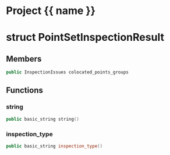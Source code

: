 <script setup>
import {useRoute} from 'vitepress'
const {path} = useRoute()
const tokens = path.split('/')
const words = tokens[2].split('-');
for (let i = 0; i < words.length; i++) {
    words[i] = words[i].charAt(0).toUpperCase() + words[i].slice(1);
    words[i] = words[i].replace('geode', 'Geode')
}
const name = words.join('-');
</script>
# Project {{ name }}

# struct PointSetInspectionResult


## Members

```cpp
public InspectionIssues colocated_points_groups

```



## Functions

### string

```cpp
public basic_string string()
```


### inspection_type

```cpp
public basic_string inspection_type()
```




